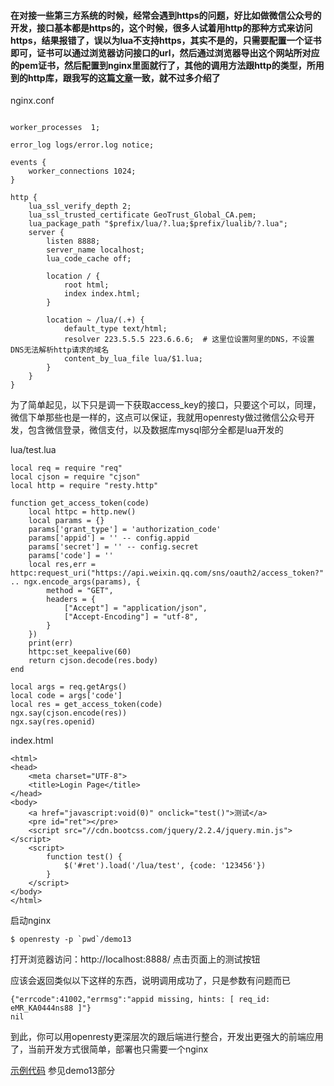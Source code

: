 #### 在对接一些第三方系统的时候，经常会遇到https的问题，好比如做微信公众号的开发，接口基本都是https的，这个时候，很多人试着用http的那种方式来访问https，结果报错了，误以为lua不支持https，其实不是的，只需要配置一个证书即可，证书可以通过浏览器访问接口的url，然后通过浏览器导出这个网站所对应的pem证书，然后配置到nginx里面就行了，其他的调用方法跟http的类型，所用到的http库，跟我写的这篇[文章](https://github.com/362228416/openresty-web-dev/tree/master/demo7)一致，就不过多介绍了

nginx.conf
```

worker_processes  1;

error_log logs/error.log notice;

events {
    worker_connections 1024;
}

http {
    lua_ssl_verify_depth 2;
    lua_ssl_trusted_certificate GeoTrust_Global_CA.pem;
    lua_package_path "$prefix/lua/?.lua;$prefix/lualib/?.lua";
    server {
        listen 8888;
        server_name localhost;
        lua_code_cache off;

        location / {
            root html;
            index index.html;
        }

        location ~ /lua/(.+) {
            default_type text/html;
            resolver 223.5.5.5 223.6.6.6;  # 这里位设置阿里的DNS，不设置DNS无法解析http请求的域名
            content_by_lua_file lua/$1.lua;
        }
    }
}
```

为了简单起见，以下只是调一下获取access_key的接口，只要这个可以，同理，微信下单那些也是一样的，这点可以保证，我就用openresty做过微信公众号开发，包含微信登录，微信支付，以及数据库mysql部分全都是lua开发的

lua/test.lua   
```
local req = require "req"
local cjson = require "cjson"
local http = require "resty.http"

function get_access_token(code)
    local httpc = http.new()
    local params = {}
    params['grant_type'] = 'authorization_code'
    params['appid'] = '' -- config.appid
    params['secret'] = '' -- config.secret
    params['code'] = ''
    local res,err = httpc:request_uri("https://api.weixin.qq.com/sns/oauth2/access_token?" .. ngx.encode_args(params), {
        method = "GET",
        headers = {
            ["Accept"] = "application/json",
            ["Accept-Encoding"] = "utf-8",
        }
    })
    print(err)
    httpc:set_keepalive(60)
    return cjson.decode(res.body)
end

local args = req.getArgs()
local code = args['code']
local res = get_access_token(code)
ngx.say(cjson.encode(res))
ngx.say(res.openid)

```

index.html

```
<html>
<head>
	<meta charset="UTF-8">
	<title>Login Page</title>
</head>
<body>
	<a href="javascript:void(0)" onclick="test()">测试</a>
    <pre id="ret"></pre>
	<script src="//cdn.bootcss.com/jquery/2.2.4/jquery.min.js"></script>
	<script>
		function test() {
			$('#ret').load('/lua/test', {code: '123456'})
		}
	</script>
</body>
</html>
```

启动nginx

```
$ openresty -p `pwd`/demo13
```

打开浏览器访问：http://localhost:8888/  点击页面上的测试按钮

应该会返回类似以下这样的东西，说明调用成功了，只是参数有问题而已

```
{"errcode":41002,"errmsg":"appid missing, hints: [ req_id: eMR_KA0444ns88 ]"}
nil
```

到此，你可以用openresty更深层次的跟后端进行整合，开发出更强大的前端应用了，当前开发方式很简单，部署也只需要一个nginx

[示例代码](https://github.com/362228416/openresty-web-dev) 参见demo13部分
